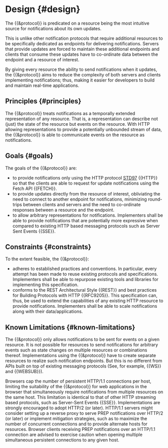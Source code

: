 # Design {#design}

The {{&protocol}} is predicated on a resource being the most intuitive source for notifications about its own updates.

This is unlike other notification protocols that require additional resources to be specifically dedicated as endpoints for delivering notifications. Servers that provide updates are forced to maintain these additional endpoints and clients that consume these updates have to co-ordinate data between the endpoint and a resource of interest.

By giving every resource the ability to send notifications when it updates, the {{&protocol}} aims to reduce the complexity of  both servers and clients implementing notifications; thus, making it easier for developers to build and maintain real-time applications.

## Principles {#principles}

The {{&protocol}} treats notifications as a temporally extended representation of any resource. That is, a representation can describe not (just) the state of the resource but events on the resource. With HTTP allowing representations to provide a potentially unbounded stream of data, the {{&protocol}} is able to communicate events on the resource as notifications.

## Goals {#goals}

The goals of the {{&protocol}} are:

+ to provide notifications only using the HTTP protocol [STD97](https://www.rfc-editor.org/info/std97) {{HTTP}} so that the clients are able to request for update notifications using the Fetch API {{FETCH}}.
+ to provide updates directly from the resource of interest, obliviating the need to connect to another endpoint for notifications, minimizing round-trips between clients and servers and the need to co-ordinate responses between a resource and the endpoint.
+ to allow arbitrary representations for notifications. Implementers shall be able to provide notifications that are potentially more expressive when compared to existing HTTP based messaging protocols such as Server Sent Events {{SSE}}.

## Constraints {#constraints}

To the extent feasible, the {{&protocol}}:

+ adheres to established practices and conventions. In particular, every attempt has been made to reuse existing protocols and specifications. Implementers shall be able to repurpose existing tools and libraries for implementing this specification.
+ conforms to the REST Architectural Style {{REST}} and best practices for Building Protocols with HTTP {{RFC9205}}. This specification can, thus, be used to extend the capabilities of any existing HTTP resource to provide notifications. Implementers shall be able to scale notifications along with their data/applications.
  <!--
    See my original comment on the Solid/Specification Gitter channel on 24 April 2020
    https://matrix.to/#/!PlIOdBsCTDRSCxsTGA:gitter.im/$VgCcuq2HbpLKJvxIw4witAUOsqcdhC98glgzqVI1WOY?via=gitter.im
  -->

## Known Limitations {#known-limitations}

The {{&protocol}} only allows notifications to be sent for events on a given resource. It is not possible for resources to send notifications for arbitrary events such as state changes on multiple resources or combinations thereof. Implementations using the {{&protocol}} have to create separate resources to realize such notification endpoints. But this is no different from APIs built on top of existing messaging protocols (See, for example, {{WS}} and {{WEBSUB}}).

Browsers cap the number of persistent HTTP/1.1 connections per host, limiting the suitability of the {{&protocol}} for web applications in the browser that simultaneously require notifications from multiple resources on the same host. This limitation is identical to that of other HTTP streaming based protocols, such as Server-Sent Events {{SSE}}. Implementations are strongly encouraged to adopt HTTP/2 (or later). HTTP/1.1 servers might consider setting up a reverse proxy to serve PREP notifications over HTTP/2 (or later) or implement mitigation strategies, such as to maximize the number of concurrent connections and to provide alternate hosts for resources. Browser clients receiving PREP notifications over an HTTP/1.1 connection are advised to exercise caution when opening multiple simultaneous persistent connections to any given host.